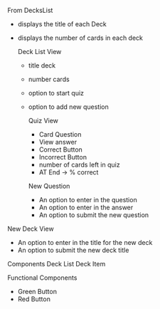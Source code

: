 
From DecksList

* displays the title of each Deck 
* displays the number of cards in each deck

    Deck List View
    * title deck
    * number cards
    * option to start quiz
    * option to add new question

        Quiz View
        * Card Question
        * View answer
        * Correct Button
        * Incorrect Button
        * number of cards left in quiz
        * AT End -> % correct
        
        New Question
        * An option to enter in the question
        * An option to enter in the answer
        * An option to submit the new question

New Deck View
* An option to enter in the title for the new deck
* An option to submit the new deck title


Components
    Deck List
    Deck Item
    


Functional Components

* Green Button
* Red Button
